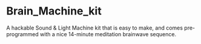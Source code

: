 # Brain_Machine_kit
A hackable Sound &amp; Light Machine kit that is easy to make, and comes pre-programmed with a nice 14-minute meditation brainwave sequence.
